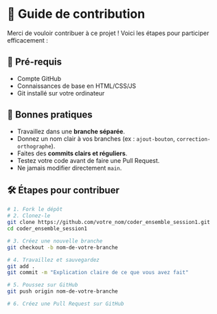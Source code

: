 # 🙌 Guide de contribution

Merci de vouloir contribuer à ce projet ! Voici les étapes pour participer efficacement :

## 🔧 Pré-requis

- Compte GitHub
- Connaissances de base en HTML/CSS/JS
- Git installé sur votre ordinateur

## 🚨 Bonnes pratiques

- Travaillez dans une **branche séparée**.
- Donnez un nom clair à vos branches (ex : `ajout-bouton`, `correction-orthographe`).
- Faites des **commits clairs et réguliers**.
- Testez votre code avant de faire une Pull Request.
- Ne jamais modifier directement `main`.

## 🛠️ Étapes pour contribuer

```bash
# 1. Fork le dépôt
# 2. Clonez-le
git clone https://github.com/votre_nom/coder_ensemble_session1.git
cd coder_ensemble_session1

# 3. Créez une nouvelle branche
git checkout -b nom-de-votre-branche

# 4. Travaillez et sauvegardez
git add .
git commit -m "Explication claire de ce que vous avez fait"

# 5. Poussez sur GitHub
git push origin nom-de-votre-branche

# 6. Créez une Pull Request sur GitHub

